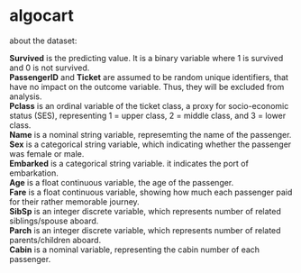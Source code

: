 # algocart

about the dataset:

**Survived** is the predicting value. It is a binary variable where 1 is survived and 0 is not survived.  
**PassengerID** and **Ticket** are assumed to be random unique identifiers, that have no impact on the outcome variable. Thus, they will be excluded from analysis.  
**Pclass** is an ordinal variable of the ticket class, a proxy for socio-economic status (SES), representing 1 = upper class, 2 = middle class, and 3 = lower class.  
**Name** is a nominal string variable, represemting the name of the passenger.  
**Sex** is a categorical string variable, which indicating whether the passenger was female or male.  
**Embarked** is a categorical string variable. it indicates the port of embarkation.  
**Age** is a float continuous variable, the age of the passenger.  
**Fare** is a float continuous variable, showing how much each passenger paid for their rather memorable journey.  
**SibSp** is an integer discrete variable, which represents number of related siblings/spouse aboard.  
**Parch** is an integer discrete variable, which represents number of related parents/children aboard.  
**Cabin** is a nominal variable, representing the cabin number of each passenger.  

